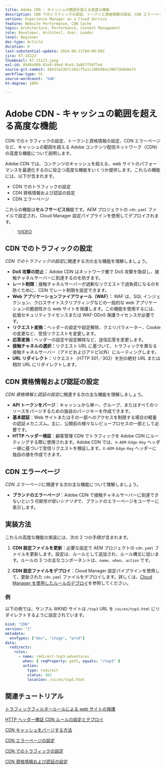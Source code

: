 ```yaml
---
title: Adobe CDN - キャッシュの範囲を超える高度な機能
description: CDN でのトラフィックの設定、トークンと資格情報の設定、CDN エラーページなど、キャッシュの範囲を超える Adobe CDN の高度な機能について説明します。
version: Experience Manager as a Cloud Service
feature: Website Performance, CDN Cache
topic: Architecture, Performance, Content Management
role: Developer, Architect, User, Leader
level: Beginner
doc-type: Article
duration: 0
last-substantial-update: 2024-08-21T00:00:00Z
jira: KT-15123
thumbnail: KT-15123.jpeg
exl-id: 8948a900-01e9-49ed-9ce5-3a057f5077e4
source-git-commit: 48433a5367c281cf5a1c106b08a1306f1b0e8ef4
workflow-type: ht
source-wordcount: '546'
ht-degree: 100%

---
```


# Adobe CDN - キャッシュの範囲を超える高度な機能

CDN でのトラフィックの設定、トークンと資格情報の設定、CDN エラーページなど、キャッシュの範囲を超える Adobe コンテンツ配信ネットワーク（CDN）の高度な機能について説明します。

Adobe CDN では、コンテンツのキャッシュを超える、web サイトのパフォーマンスを最適化するのに役立つ高度な機能をいくつか提供します。これらの機能には、以下が含まれます。

- CDN でのトラフィックの設定
- CDN 資格情報および認証の設定
- CDN エラーページ

これらの機能は&#x200B;**セルフサービス**&#x200B;機能です。AEM プロジェクトの `cdn.yaml` ファイルで設定され、Cloud Manager 設定パイプラインを使用してデプロイされます。

>[!VIDEO](https://video.tv.adobe.com/v/3433104?quality=12&learn=on)

## CDN でのトラフィックの設定

_CDN でのトラフィックの設定_&#x200B;に関連する次の主な機能を理解しましょう。

- **DoS 攻撃の防止：** Adobe CDN はネットワーク層で DoS 攻撃を吸収し、接触チャネルサーバーに到達するのを防ぎます。
- **レート制限：**&#x200B;接触チャネルサーバーが過剰なリクエストで過負荷になるのを防ぐために、CDN でレート制限を設定できます。
- **Web アプリケーションファイアウォール（WAF）：** WAF は、SQL インジェクション、クロスサイトスクリプティングなどの一般的な web アプリケーションの脆弱性から web サイトを保護します。この機能を使用するには、拡張セキュリティライセンスまたは WAF-DDoS 保護ライセンスが必要です。
- **リクエスト変換：**&#x200B;ヘッダーの設定や設定解除、クエリパラメーター、Cookie の変更など、受信リクエストを変更します。
- **応答変換：**&#x200B;ヘッダーの設定や設定解除など、送信応答を変更します。
- **接触チャネルの選択：**&#x200B;リクエスト URL に基づいて、トラフィックを異なる接触チャネルサーバー（アドビおよびアドビ以外）にルーティングします。
- **URL リダイレクト：**&#x200B;リクエスト（HTTP 301／302）を別の絶対 URL または相対 URL にリダイレクトします。

## CDN 資格情報および認証の設定

_CDN 資格情報と認証の設定_&#x200B;に関連する次の主な機能を理解しましょう。

- **API トークンをパージ**：キャッシュから単一、グループ、またはすべてのリソースをパージするための独自のパージキーを作成できます。
- **基本認証**：Web サイトまたはその一部へのアクセスを制限する場合の軽量の認証メカニズム。主に、公開前の様々なレビュープロセスの一部として必要です。
- **HTTP ヘッダー検証**：顧客管理 CDN でトラフィックを Adobe CDN にルーティングする際に使用されます。Adobe CDN では、`X-AEM-Edge-Key` ヘッダー値に基づいて受信リクエストを検証します。`X-AEM-Edge-Key` ヘッダーに独自の値を作成できます。

## CDN エラーページ

_CDN エラーページ_&#x200B;に関連する次の主な機能について理解しましょう。

- **ブランドのエラーページ**：Adobe CDN で接触チャネルサーバーに到達できないという&#x200B;_可能性が低いシナリオ_&#x200B;で、ブランドのエラーページをユーザーに表示します。

## 実装方法

これらの高度な機能の実装には、次の 2 つの手順が含まれます。

1. **CDN 設定ファイルを更新**：必要な設定で AEM プロジェクトの `cdn.yaml` ファイルを更新します。設定は、ルールとして追加され、ルール構文に従います。ルールの 3 つの主なコンポーネントは、`name`、`when`、`action` です。

2. **CDN 設定ファイルをデプロイ**：Cloud Manager 設定パイプラインを使用して、更新された `cdn.yaml` ファイルをデプロイします。詳しくは、[Cloud Manager を使用したルールのデプロイ](https://experienceleague.adobe.com/ja/docs/experience-manager-learn/cloud-service/security/traffic-filter-and-waf-rules/how-to-setup#deploy-rules-through-cloud-manager)を参照してください。

### 例

以下の例では、サンプル WKND サイトは `/top3` URL を `/us/en/top3.html` にリダイレクトするように設定されています。

```yaml
kind: "CDN"
version: "1"
metadata:
  envTypes: ["dev", "stage", "prod"]
data:
  redirects:
    rules:
      - name: redirect-top3-adventures
        when: { reqProperty: path, equals: "/top3" }
        action:
          type: redirect
          status: 302
          location: /us/en/top3.html
```

## 関連チュートリアル

[トラフィックフィルタールールによる web サイトの保護](https://experienceleague.adobe.com/ja/docs/experience-manager-learn/cloud-service/security/traffic-filter-and-waf-rules/overview)

[HTTP ヘッダー検証 CDN ルールの設定とデプロイ](https://experienceleague.adobe.com/ja/docs/experience-manager-learn/cloud-service/content-delivery/custom-domain-names-with-customer-managed-cdn#configure-and-deploy-http-header-validation-cdn-rule)

[CDN キャッシュをパージする方法](https://experienceleague.adobe.com/ja/docs/experience-manager-learn/cloud-service/caching/how-to/purge-cache)

[CDN エラーページの設定](https://experienceleague.adobe.com/ja/docs/experience-manager-learn/cloud-service/content-delivery/custom-error-pages#cdn-error-pages)

[CDN でのトラフィックの設定](https://experienceleague.adobe.com/ja/docs/experience-manager-cloud-service/content/implementing/content-delivery/cdn-configuring-traffic#client-side-redirectors)

[CDN 資格情報および認証の設定](https://experienceleague.adobe.com/ja/docs/experience-manager-cloud-service/content/implementing/content-delivery/cdn-credentials-authentication)

